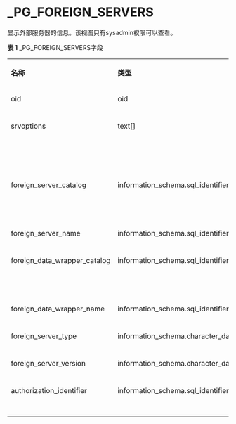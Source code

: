 # \_PG\_FOREIGN\_SERVERS<a name="ZH-CN_TOPIC_0310260668"></a>

显示外部服务器的信息。该视图只有sysadmin权限可以查看。

**表 1**  \_PG\_FOREIGN\_SERVERS字段

<a name="table1011513101687"></a>
<table><tbody><tr id="row201685101086"><td class="cellrowborder" valign="top" width="30.483048304830483%"><p id="p7168210483"><a name="p7168210483"></a><a name="p7168210483"></a><strong id="b1316817109817"><a name="b1316817109817"></a><a name="b1316817109817"></a>名称</strong></p>
</td>
<td class="cellrowborder" valign="top" width="31.41314131413141%"><p id="p1816817101585"><a name="p1816817101585"></a><a name="p1816817101585"></a><strong id="b1016820101589"><a name="b1016820101589"></a><a name="b1016820101589"></a>类型</strong></p>
</td>
<td class="cellrowborder" valign="top" width="38.10381038103811%"><p id="p111687101286"><a name="p111687101286"></a><a name="p111687101286"></a><strong id="b1716911015819"><a name="b1716911015819"></a><a name="b1716911015819"></a>描述</strong></p>
</td>
</tr>
<tr id="row81692010682"><td class="cellrowborder" valign="top" width="30.483048304830483%"><p id="p82821423598"><a name="p82821423598"></a><a name="p82821423598"></a>oid</p>
</td>
<td class="cellrowborder" valign="top" width="31.41314131413141%"><p id="p1728072315915"><a name="p1728072315915"></a><a name="p1728072315915"></a>oid</p>
</td>
<td class="cellrowborder" valign="top" width="38.10381038103811%"><p id="p1827616231597"><a name="p1827616231597"></a><a name="p1827616231597"></a>外部服务器的oid。</p>
</td>
</tr>
<tr id="row413211712177"><td class="cellrowborder" valign="top" width="30.483048304830483%"><p id="p1627420231791"><a name="p1627420231791"></a><a name="p1627420231791"></a>srvoptions</p>
</td>
<td class="cellrowborder" valign="top" width="31.41314131413141%"><p id="p11271423697"><a name="p11271423697"></a><a name="p11271423697"></a>text[]</p>
</td>
<td class="cellrowborder" valign="top" width="38.10381038103811%"><p id="p179051293134"><a name="p179051293134"></a><a name="p179051293134"></a>外部服务器指定选项，使用“keyword=value”格式的字符串。</p>
</td>
</tr>
<tr id="row201063118176"><td class="cellrowborder" valign="top" width="30.483048304830483%"><p id="p15267223193"><a name="p15267223193"></a><a name="p15267223193"></a>foreign_server_catalog</p>
</td>
<td class="cellrowborder" valign="top" width="31.41314131413141%"><p id="p15263123596"><a name="p15263123596"></a><a name="p15263123596"></a>information_schema.sql_identifier</p>
</td>
<td class="cellrowborder" valign="top" width="38.10381038103811%"><p id="p726052311918"><a name="p726052311918"></a><a name="p726052311918"></a>外部服务器所在database名称（永远为当前数据库）。</p>
</td>
</tr>
<tr id="row3696121410172"><td class="cellrowborder" valign="top" width="30.483048304830483%"><p id="p17258923196"><a name="p17258923196"></a><a name="p17258923196"></a>foreign_server_name</p>
</td>
<td class="cellrowborder" valign="top" width="31.41314131413141%"><p id="p425532314919"><a name="p425532314919"></a><a name="p425532314919"></a>information_schema.sql_identifier</p>
</td>
<td class="cellrowborder" valign="top" width="38.10381038103811%"><p id="p62521623792"><a name="p62521623792"></a><a name="p62521623792"></a>外部服务器名称。</p>
</td>
</tr>
<tr id="row0654102510108"><td class="cellrowborder" valign="top" width="30.483048304830483%"><p id="p46551925201016"><a name="p46551925201016"></a><a name="p46551925201016"></a>foreign_data_wrapper_catalog</p>
</td>
<td class="cellrowborder" valign="top" width="31.41314131413141%"><p id="p565632581018"><a name="p565632581018"></a><a name="p565632581018"></a>information_schema.sql_identifier</p>
</td>
<td class="cellrowborder" valign="top" width="38.10381038103811%"><p id="p9656202511106"><a name="p9656202511106"></a><a name="p9656202511106"></a>外部数据封装器所在database名称（永远为当前数据库）。</p>
</td>
</tr>
<tr id="row113297295101"><td class="cellrowborder" valign="top" width="30.483048304830483%"><p id="p632982991014"><a name="p632982991014"></a><a name="p632982991014"></a>foreign_data_wrapper_name</p>
</td>
<td class="cellrowborder" valign="top" width="31.41314131413141%"><p id="p2329192918105"><a name="p2329192918105"></a><a name="p2329192918105"></a>information_schema.sql_identifier</p>
</td>
<td class="cellrowborder" valign="top" width="38.10381038103811%"><p id="p63299296102"><a name="p63299296102"></a><a name="p63299296102"></a>外部数据封装器名称。</p>
</td>
</tr>
<tr id="row1914143861019"><td class="cellrowborder" valign="top" width="30.483048304830483%"><p id="p891510384108"><a name="p891510384108"></a><a name="p891510384108"></a>foreign_server_type</p>
</td>
<td class="cellrowborder" valign="top" width="31.41314131413141%"><p id="p12915143816106"><a name="p12915143816106"></a><a name="p12915143816106"></a>information_schema.character_data</p>
</td>
<td class="cellrowborder" valign="top" width="38.10381038103811%"><p id="p6915438101014"><a name="p6915438101014"></a><a name="p6915438101014"></a>外部服务器的类型。</p>
</td>
</tr>
<tr id="row15418842111016"><td class="cellrowborder" valign="top" width="30.483048304830483%"><p id="p341854210100"><a name="p341854210100"></a><a name="p341854210100"></a>foreign_server_version</p>
</td>
<td class="cellrowborder" valign="top" width="31.41314131413141%"><p id="p4418194241014"><a name="p4418194241014"></a><a name="p4418194241014"></a>information_schema.character_data</p>
</td>
<td class="cellrowborder" valign="top" width="38.10381038103811%"><p id="p1241944220105"><a name="p1241944220105"></a><a name="p1241944220105"></a>外部服务器的版本。</p>
</td>
</tr>
<tr id="row061224515100"><td class="cellrowborder" valign="top" width="30.483048304830483%"><p id="p1261354510101"><a name="p1261354510101"></a><a name="p1261354510101"></a>authorization_identifier</p>
</td>
<td class="cellrowborder" valign="top" width="31.41314131413141%"><p id="p661313459100"><a name="p661313459100"></a><a name="p661313459100"></a>information_schema.sql_identifier</p>
</td>
<td class="cellrowborder" valign="top" width="38.10381038103811%"><p id="p061344511102"><a name="p061344511102"></a><a name="p061344511102"></a>外部服务器的所有者的角色名称。</p>
</td>
</tr>
</tbody>
</table>

